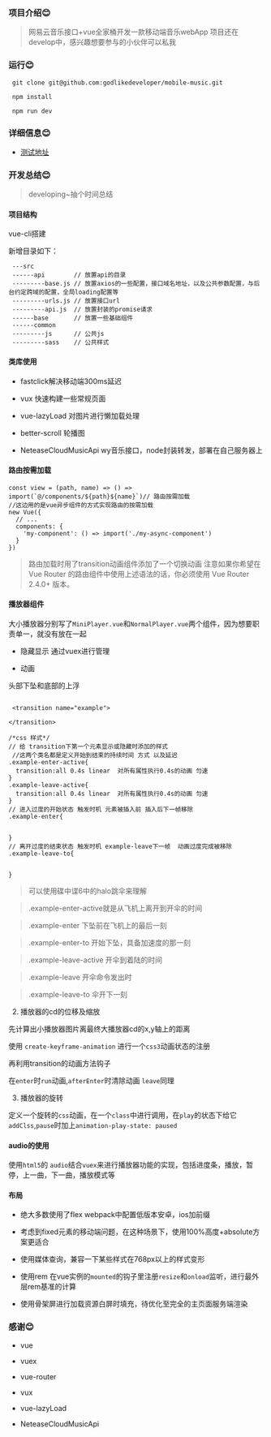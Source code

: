 ### 项目介绍:blush:

> 网易云音乐接口+vue全家桶开发一款移动端音乐webApp
> 项目还在develop中，感兴趣想要参与的小伙伴可以私我

### 运行:blush:

```
 git clone git@github.com:godlikedeveloper/mobile-music.git

 npm install

 npm run dev

```

### 详细信息:blush:

* <a href='http://u-to-world.com:8080/static/index.html#/'>测试地址</a>



### 开发总结:blush:

> developing~抽个时间总结


#### 项目结构
 
 vue-cli搭建

 新增目录如下：
 
```
 ---src 
 ------api        // 放置api的目录
 ---------base.js // 放置axios的一些配置，接口域名地址，以及公共参数配置，与后台约定跨域的配置，全局loading配置等
 ---------urls.js // 放置接口url 
 ---------api.js  // 放置封装的promise请求
 ------base       // 放置一些基础组件 
 ------common  
 ---------js      // 公共js 
 ---------sass    // 公共样式 
```

#### 类库使用

 * fastclick解决移动端300ms延迟

 * vux 快速构建一些常规页面

 * vue-lazyLoad 对图片进行懒加载处理

 * better-scroll 轮播图

 * NeteaseCloudMusicApi  wy音乐接口，node封装转发，部署在自己服务器上



 #### 路由按需加载

```
const view = (path, name) => () => import(`@/components/${path}${name}`)// 路由按需加载
//这边用的是vue异步组件的方式实现路由的按需加载
new Vue({
  // ...
  components: {
    'my-component': () => import('./my-async-component')
  }
})

```
> 路由加载时用了transition动画组件添加了一个切换动画
> 注意如果你希望在 Vue Router 的路由组件中使用上述语法的话，你必须使用 Vue Router 2.4.0+ 版本。

#### 播放器组件

大小播放器分别写了`MiniPlayer.vue`和`NormalPlayer.vue`两个组件，因为想要职责单一，就没有放在一起

* 隐藏显示 通过vuex进行管理

* 动画   



 头部下坠和底部的上浮

```

 <transition name="example">

</transition>

/*css 样式*/
// 给 transition下第一个元素显示或隐藏时添加的样式
 //这两个类名都是定义开始到结束的持续时间 方式 以及延迟
.example-enter-active{
  transition:all 0.4s linear  对所有属性执行0.4s的动画 匀速
}
.example-leave-active{
  transition:all 0.4s linear  对所有属性执行0.4s的动画 匀速
}
// 进入过度的开始状态 触发时机 元素被插入前 插入后下一帧移除
.example-enter{

 
}
// 离开过度的结束状态 触发时机 example-leave下一帧  动画过度完成被移除
.example-leave-to{


}
```
> 可以使用碟中谍6中的halo跳伞来理解

> .example-enter-active就是从飞机上离开到开伞的时间

> .example-enter 下坠前在飞机上的最后一刻

> .example-enter-to  开始下坠，具备加速度的那一刻 

> .example-leave-active 开伞到着陆的时间

> .example-leave 开伞命令发出时

> .example-leave-to 伞开下一刻

2. 播放器的cd的位移及缩放

 先计算出小播放器图片离最终大播放器cd的x,y轴上的距离

 使用 `create-keyframe-animation` 进行一个`css3`动画状态的注册

 再利用transition的动画方法钩子

 在`enter`时`run`动画,`afterEnter`时清除动画 `leave`同理

 3. 播放器的旋转

 定义一个旋转的`css`动画，在一个`class`中进行调用，在`play`的状态下给它`addClss`,`pause`时加上`animation-play-state: paused`


 #### audio的使用

 使用`html5`的 `audio`结合`vuex`来进行播放器功能的实现，包括进度条，播放，暂停，上一曲，下一曲，播放模式等

 #### 布局

 * 绝大多数使用了flex  webpack中配置低版本安卓，ios加前缀

 * 考虑到fixed元素的移动端问题，在这种场景下，使用100%高度+absolute方案更适合

 * 使用媒体查询，兼容一下某些样式在768px以上的样式变形

 * 使用rem 在vue实例的`mounted`的钩子里注册`resize`和`onload`监听，进行最外层rem基准的计算

 * 使用骨架屏进行加载资源白屏时填充，待优化至完全的主页面服务端渲染






### 感谢:blush:

* vue

* vuex

* vue-router

* vux

* vue-lazyLoad

* NeteaseCloudMusicApi

